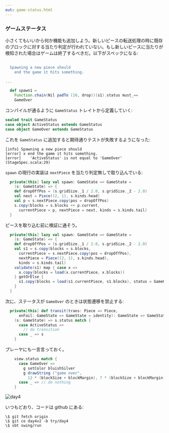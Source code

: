 ```yaml
---
out: game-status.html
---
```


### ゲームステータス

小さくてもいいから何か機能も追加しよう。新しいピースの転送処理の時に既存のブロックに対する当たり判定が行われていない。もし新しいピースに当たりが検知された場合はゲームは終了するべきだ。以下がスペックになる:

```scala
                                                                              s2"""
  Spawning a new piece should
    end the game it hits something.                                           \$spawn1
                                                                              """
...

  def spawn1 =
    Function.chain(Nil padTo (10, drop))(s1).status must_==
    GameOver
```

コンパイルが通るように `GameStatus` トレイトから定義していく:

```scala
sealed trait GameStatus
case object ActiveStatus extends GameStatus
case object GameOver extends GameStatus
```

これを `GameStatus` に追加すると期待通りテストが失敗するようになった:

```
[info] Spawning a new piece should
[error] x end the game it hits something.
[error]    'ActiveStatus' is not equal to 'GameOver' (StageSpec.scala:29)
```

`spawn` の現行の実装は `nextPiece` を当たり判定無しで取り込んでいる:

```scala
  private[this] lazy val spawn: GameState => GameState =
    (s: GameState) => {
    def dropOffPos = (s.gridSize._1 / 2.0, s.gridSize._2 - 2.0)
    val next = Piece((2, 1), s.kinds.head)
    val p = s.nextPiece.copy(pos = dropOffPos)
    s.copy(blocks = s.blocks ++ p.current,
      currentPiece = p, nextPiece = next, kinds = s.kinds.tail)
  }
```

ピースを取り込む前に検証に通そう。

```scala
  private[this] lazy val spawn: GameState => GameState =
    (s: GameState) => {
    def dropOffPos = (s.gridSize._1 / 2.0, s.gridSize._2 - 2.0)
    val s1 = s.copy(blocks = s.blocks,
      currentPiece = s.nextPiece.copy(pos = dropOffPos),
      nextPiece = Piece((2, 1), s.kinds.head),
      kinds = s.kinds.tail)
    validate(s1) map { case x =>
      x.copy(blocks = load(x.currentPiece, x.blocks))
    } getOrElse {
      s1.copy(blocks = load(s1.currentPiece, s1.blocks), status = GameOver)
    }
  }
```

次に、ステータスが `GameOver` のときは状態遷移を禁止する:

```scala
  private[this] def transit(trans: Piece => Piece,
      onFail: GameState => GameState = identity): GameState => GameState =
    (s: GameState) => s.status match {
      case ActiveStatus =>
        // do transition  
      case _ => s
    }
```

プレーヤにも一言言っておく。

```scala
    view.status match {
      case GameOver =>
        g setColor bluishSilver
        g drawString ("game over",
          12 * (blockSize + blockMargin), 7 * (blockSize + blockMargin))
      case _ => // do nothing
    }
```

![day4](../files/tetrix-in-scala-day4.png)

いつもどおり、コードは github にある:

```
\$ git fetch origin
\$ git co day4v2 -b try/day4
\$ sbt swing/run
```
